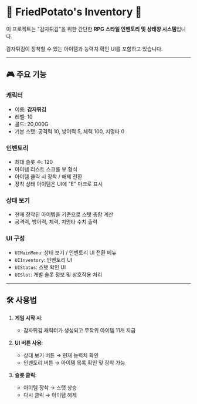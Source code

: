 # 🍟 FriedPotato's Inventory 🍟

이 프로젝트는 "감자튀김"을 위한 간단한 **RPG 스타일 인벤토리 및 상태창 시스템**입니다.

감자튀김이 장착할 수 있는 아이템과 능력치 확인 UI를 포함하고 있습니다.

---

## 🎮 주요 기능

### 캐릭터
- 이름: **감자튀김**
- 레벨: 10
- 골드: 20,000G
- 기본 스탯: 공격력 10, 방어력 5, 체력 100, 치명타 0

### 인벤토리
- 최대 슬롯 수: 120
- 아이템 리스트 스크롤 뷰 형식
- 아이템 클릭 시 장착 / 해제 전환
- 장착 상태 아이템은 UI에 "E" 마크로 표시

### 상태 보기
- 현재 장착된 아이템을 기준으로 스탯 총합 계산
- 공격력, 방어력, 체력, 치명타 수치 출력

### UI 구성
- `UIMainMenu`: 상태 보기 / 인벤토리 UI 전환 메뉴
- `UIInventory`: 인벤토리 UI
- `UIStatus`: 스탯 확인 UI
- `UISlot`: 개별 슬롯 정보 및 상호작용 처리

---

## 🛠️ 사용법

1. **게임 시작 시**:
   - 감자튀김 캐릭터가 생성되고 무작위 아이템 11개 지급

2. **UI 버튼 사용**:
   - 상태 보기 버튼 → 현재 능력치 확인
   - 인벤토리 버튼 → 아이템 목록 확인 및 장착 가능

3. **슬롯 클릭**:
   - 아이템 장착 → 스탯 상승
   - 다시 클릭 → 아이템 해제

